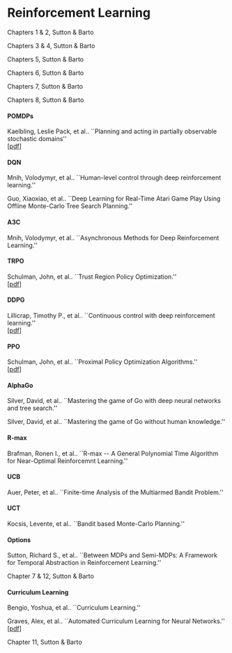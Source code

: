 # Reinforcement Learning
Chapters 1 & 2, Sutton & Barto

Chapters 3 & 4, Sutton & Barto

Chapters 5, Sutton & Barto

Chapters 6, Sutton & Barto

Chapters 7, Sutton & Barto

Chapters 8, Sutton & Barto

#### POMDPs
Kaelbling, Leslie Pack, et al.. ``Planning and acting in partially observable stochastic domains''
</br> [[pdf](http://people.csail.mit.edu/lpk/papers/aij98-pomdp.pdf)]

#### DQN
Mnih, Volodymyr, et al.. ``Human-level control through deep reinforcement learning.''

Guo, Xiaoxiao, et al.. ``Deep Learning for Real-Time Atari Game Play Using Offline Monte-Carlo Tree Search Planning.''


#### A3C
Mnih, Volodymyr, et al.. ``Asynchronous Methods for Deep Reinforcement Learning.''

#### TRPO
Schulman, John, et al.. ``Trust Region Policy Optimization.''
</br> [[pdf](https://arxiv.org/pdf/1502.05477.pdf)]

#### DDPG
Lillicrap, Timothy P., et al.. ``Continuous control with deep reinforcement learning.''
</br> [[pdf](https://arxiv.org/pdf/1509.02971.pdf)]

#### PPO
Schulman, John, et al.. ``Proximal Policy Optimization Algorithms.''
</br> [[pdf](https://arxiv.org/pdf/1707.06347.pdf)]

#### AlphaGo
Silver, David, et al.. ``Mastering the game of Go with deep neural networks and tree search.''

Silver, David, et al.. ``Mastering the game of Go without human knowledge.''

#### R-max
Brafman, Ronen I., et al.. ``R-max -- A General Polynomial Time Algorithm for Near-Optimal Reinforcemnt Learning.''

#### UCB
Auer, Peter, et al.. ``Finite-time Analysis of the Multiarmed Bandit Problem.''

#### UCT
Kocsis, Levente, et al.. ``Bandit based Monte-Carlo Planning.''

#### Options
Sutton, Richard S., et al.. ``Between MDPs and Semi-MDPs: A Framework for Temporal Abstraction in Reinforcement Learning.''

Chapter 7 & 12, Sutton & Barto

#### Curriculum Learning
Bengio, Yoshua, et al.. ``Curriculum Learning.''

Graves, Alex, et al.. ``Automated Curriculum Learning for Neural Networks.''
</br> [[pdf](https://arxiv.org/pdf/1704.03003.pdf)]

Chapter 11, Sutton & Barto
